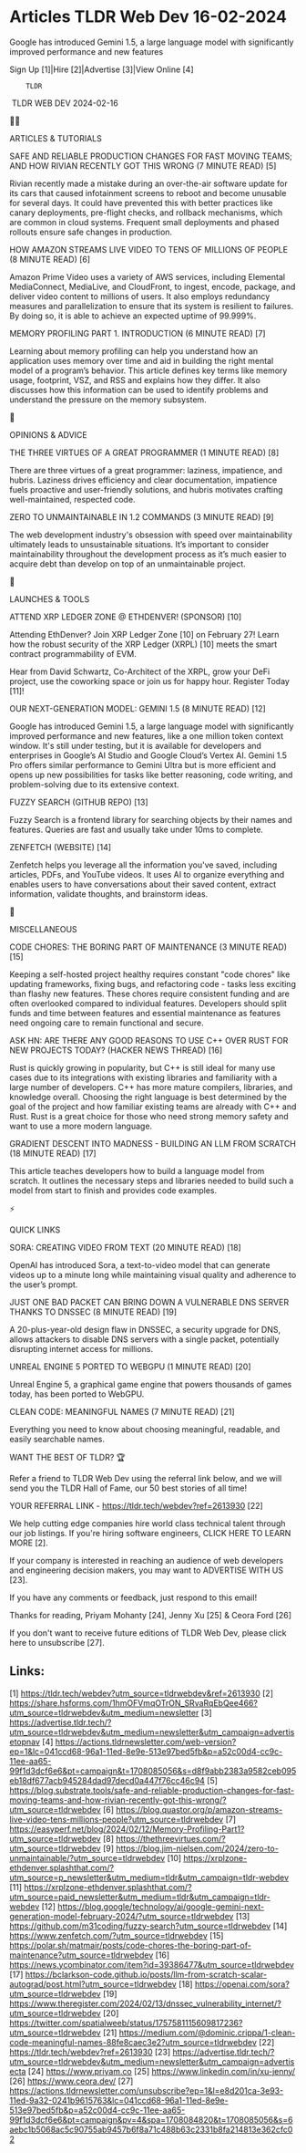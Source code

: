 # Articles TLDR Web Dev 16-02-2024

Google has introduced Gemini 1.5, a large language model with
significantly improved performance and new features  

Sign Up [1]|Hire [2]|Advertise [3]|View Online [4] 

		TLDR 

 TLDR WEB DEV 2024-02-16

🧑‍💻 

ARTICLES & TUTORIALS

 SAFE AND RELIABLE PRODUCTION CHANGES FOR FAST MOVING TEAMS; AND HOW
RIVIAN RECENTLY GOT THIS WRONG (7 MINUTE READ) [5] 

 Rivian recently made a mistake during an over-the-air software update
for its cars that caused infotainment screens to reboot and become
unusable for several days. It could have prevented this with better
practices like canary deployments, pre-flight checks, and rollback
mechanisms, which are common in cloud systems. Frequent small
deployments and phased rollouts ensure safe changes in production. 

 HOW AMAZON STREAMS LIVE VIDEO TO TENS OF MILLIONS OF PEOPLE (8 MINUTE
READ) [6] 

 Amazon Prime Video uses a variety of AWS services, including
Elemental MediaConnect, MediaLive, and CloudFront, to ingest, encode,
package, and deliver video content to millions of users. It also
employs redundancy measures and parallelization to ensure that its
system is resilient to failures. By doing so, it is able to achieve an
expected uptime of 99.999%. 

 MEMORY PROFILING PART 1. INTRODUCTION (6 MINUTE READ) [7] 

 Learning about memory profiling can help you understand how an
application uses memory over time and aid in building the right mental
model of a program’s behavior. This article defines key terms like
memory usage, footprint, VSZ, and RSS and explains how they differ. It
also discusses how this information can be used to identify problems
and understand the pressure on the memory subsystem. 

🧠 

OPINIONS & ADVICE

 THE THREE VIRTUES OF A GREAT PROGRAMMER (1 MINUTE READ) [8] 

 There are three virtues of a great programmer: laziness, impatience,
and hubris. Laziness drives efficiency and clear documentation,
impatience fuels proactive and user-friendly solutions, and hubris
motivates crafting well-maintained, respected code. 

 ZERO TO UNMAINTAINABLE IN 1.2 COMMANDS (3 MINUTE READ) [9] 

 The web development industry's obsession with speed over
maintainability ultimately leads to unsustainable situations. It’s
important to consider maintainability throughout the development
process as it’s much easier to acquire debt than develop on top of
an unmaintainable project. 

🚀 

LAUNCHES & TOOLS

 ATTEND XRP LEDGER ZONE @ ETHDENVER! (SPONSOR) [10] 

 Attending EthDenver? Join XRP Ledger Zone [10] on February 27!
Learn how the robust security of the XRP Ledger (XRPL) [10] meets the
smart contract programmability of EVM. 

Hear from David Schwartz, Co-Architect of the XRPL, grow your DeFi
project, use the coworking space or join us for happy hour. Register
Today [11]!

 OUR NEXT-GENERATION MODEL: GEMINI 1.5 (8 MINUTE READ) [12] 

 Google has introduced Gemini 1.5, a large language model with
significantly improved performance and new features, like a one
million token context window. It's still under testing, but it is
available for developers and enterprises in Google’s AI Studio and
Google Cloud’s Vertex AI. Gemini 1.5 Pro offers similar performance
to Gemini Ultra but is more efficient and opens up new possibilities
for tasks like better reasoning, code writing, and problem-solving due
to its extensive context. 

 FUZZY SEARCH (GITHUB REPO) [13] 

 Fuzzy Search is a frontend library for searching objects by their
names and features. Queries are fast and usually take under 10ms to
complete. 

 ZENFETCH (WEBSITE) [14] 

 Zenfetch helps you leverage all the information you've saved,
including articles, PDFs, and YouTube videos. It uses AI to organize
everything and enables users to have conversations about their saved
content, extract information, validate thoughts, and brainstorm ideas.


🎁 

MISCELLANEOUS

 CODE CHORES: THE BORING PART OF MAINTENANCE (3 MINUTE READ) [15] 

 Keeping a self-hosted project healthy requires constant "code chores"
like updating frameworks, fixing bugs, and refactoring code - tasks
less exciting than flashy new features. These chores require
consistent funding and are often overlooked compared to individual
features. Developers should split funds and time between features and
essential maintenance as features need ongoing care to remain
functional and secure. 

 ASK HN: ARE THERE ANY GOOD REASONS TO USE C++ OVER RUST FOR NEW
PROJECTS TODAY? (HACKER NEWS THREAD) [16] 

 Rust is quickly growing in popularity, but C++ is still ideal for
many use cases due to its integrations with existing libraries and
familiarity with a large number of developers. C++ has more mature
compilers, libraries, and knowledge overall. Choosing the right
language is best determined by the goal of the project and how
familiar existing teams are already with C++ and Rust. Rust is a great
choice for those who need strong memory safety and want to use a more
modern language. 

 GRADIENT DESCENT INTO MADNESS - BUILDING AN LLM FROM SCRATCH (18
MINUTE READ) [17] 

 This article teaches developers how to build a language model from
scratch. It outlines the necessary steps and libraries needed to build
such a model from start to finish and provides code examples. 

⚡ 

QUICK LINKS

 SORA: CREATING VIDEO FROM TEXT (20 MINUTE READ) [18] 

 OpenAI has introduced Sora, a text-to-video model that can generate
videos up to a minute long while maintaining visual quality and
adherence to the user’s prompt. 

 JUST ONE BAD PACKET CAN BRING DOWN A VULNERABLE DNS SERVER THANKS TO
DNSSEC (8 MINUTE READ) [19] 

 A 20-plus-year-old design flaw in DNSSEC, a security upgrade for DNS,
allows attackers to disable DNS servers with a single packet,
potentially disrupting internet access for millions. 

 UNREAL ENGINE 5 PORTED TO WEBGPU (1 MINUTE READ) [20] 

 Unreal Engine 5, a graphical game engine that powers thousands of
games today, has been ported to WebGPU. 

 CLEAN CODE: MEANINGFUL NAMES (7 MINUTE READ) [21] 

 Everything you need to know about choosing meaningful, readable, and
easily searchable names. 

WANT THE BEST OF TLDR? 🏆

Refer a friend to TLDR Web Dev using the referral link below, and we
will send you the TLDR Hall of Fame, our 50 best stories of all time!

YOUR REFERRAL LINK - https://tldr.tech/webdev?ref=2613930 [22]

 We help cutting edge companies hire world class technical talent
through our job listings. If you're hiring software engineers, CLICK
HERE TO LEARN MORE [2]. 

If your company is interested in reaching an audience of web
developers and engineering decision makers, you may want to ADVERTISE
WITH US [23]. 

If you have any comments or feedback, just respond to this email! 

Thanks for reading, 
Priyam Mohanty [24], Jenny Xu [25] & Ceora Ford [26] 

If you don't want to receive future editions of TLDR Web Dev,
please click here to unsubscribe [27]. 

 

Links:
------
[1] https://tldr.tech/webdev?utm_source=tldrwebdev&ref=2613930
[2] https://share.hsforms.com/1hmOFVmqOTrON_SRvaRqEbQee466?utm_source=tldrwebdev&utm_medium=newsletter
[3] https://advertise.tldr.tech/?utm_source=tldrwebdev&utm_medium=newsletter&utm_campaign=advertisetopnav
[4] https://actions.tldrnewsletter.com/web-version?ep=1&lc=041ccd68-96a1-11ed-8e9e-513e97bed5fb&p=a52c00d4-cc9c-11ee-aa65-99f1d3dcf6e6&pt=campaign&t=1708085056&s=d8f9abb2383a9582ceb095eb18df677acb945284dad97decd0a447f76cc46c94
[5] https://blog.substrate.tools/safe-and-reliable-production-changes-for-fast-moving-teams-and-how-rivian-recently-got-this-wrong/?utm_source=tldrwebdev
[6] https://blog.quastor.org/p/amazon-streams-live-video-tens-millions-people?utm_source=tldrwebdev
[7] https://easyperf.net/blog/2024/02/12/Memory-Profiling-Part1?utm_source=tldrwebdev
[8] https://thethreevirtues.com/?utm_source=tldrwebdev
[9] https://blog.jim-nielsen.com/2024/zero-to-unmaintainable/?utm_source=tldrwebdev
[10] https://xrplzone-ethdenver.splashthat.com/?utm_source=p_newsletter&utm_medium=tldr&utm_campaign=tldr-webdev
[11] https://xrplzone-ethdenver.splashthat.com/?utm_source=paid_newsletter&utm_medium=tldr&utm_campaign=tldr-webdev
[12] https://blog.google/technology/ai/google-gemini-next-generation-model-february-2024/?utm_source=tldrwebdev
[13] https://github.com/m31coding/fuzzy-search?utm_source=tldrwebdev
[14] https://www.zenfetch.com/?utm_source=tldrwebdev
[15] https://polar.sh/matmair/posts/code-chores-the-boring-part-of-maintenance?utm_source=tldrwebdev
[16] https://news.ycombinator.com/item?id=39386477&utm_source=tldrwebdev
[17] https://bclarkson-code.github.io/posts/llm-from-scratch-scalar-autograd/post.html?utm_source=tldrwebdev
[18] https://openai.com/sora?utm_source=tldrwebdev
[19] https://www.theregister.com/2024/02/13/dnssec_vulnerability_internet/?utm_source=tldrwebdev
[20] https://twitter.com/spatialweeb/status/1757581115609817236?utm_source=tldrwebdev
[21] https://medium.com/@dominic.crippa/1-clean-code-meaningful-names-88fe8caec3e2?utm_source=tldrwebdev
[22] https://tldr.tech/webdev?ref=2613930
[23] https://advertise.tldr.tech/?utm_source=tldrwebdev&utm_medium=newsletter&utm_campaign=advertisecta
[24] https://www.priyam.co
[25] https://www.linkedin.com/in/xu-jenny/
[26] https://www.ceora.dev/
[27] https://actions.tldrnewsletter.com/unsubscribe?ep=1&l=e8d201ca-3e93-11ed-9a32-0241b9615763&lc=041ccd68-96a1-11ed-8e9e-513e97bed5fb&p=a52c00d4-cc9c-11ee-aa65-99f1d3dcf6e6&pt=campaign&pv=4&spa=1708084820&t=1708085056&s=6aebc1b5068ac5c90755ab9457b6f8a71c488b63c2331b8fa214813e362cfc02